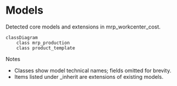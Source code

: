 # Models

Detected core models and extensions in mrp_workcenter_cost.

```mermaid
classDiagram
    class mrp_production
    class product_template
```

Notes
- Classes show model technical names; fields omitted for brevity.
- Items listed under _inherit are extensions of existing models.

